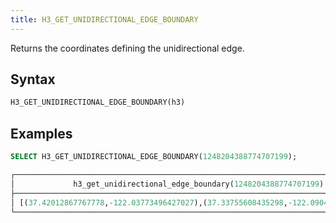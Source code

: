 ```yaml
---
title: H3_GET_UNIDIRECTIONAL_EDGE_BOUNDARY
---
```


Returns the coordinates defining the unidirectional edge.

## Syntax

```sql
H3_GET_UNIDIRECTIONAL_EDGE_BOUNDARY(h3)
```

## Examples

```sql
SELECT H3_GET_UNIDIRECTIONAL_EDGE_BOUNDARY(1248204388774707199);

┌─────────────────────────────────────────────────────────────────────────────────┐
│             h3_get_unidirectional_edge_boundary(1248204388774707199)            │
├─────────────────────────────────────────────────────────────────────────────────┤
│ [(37.42012867767778,-122.03773496427027),(37.33755608435298,-122.090428929044)] │
└─────────────────────────────────────────────────────────────────────────────────┘
```